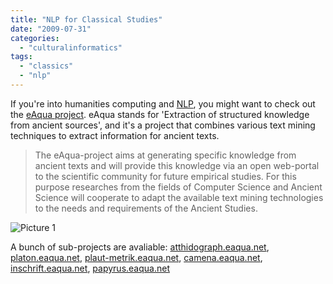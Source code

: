 ```yaml
---
title: "NLP for Classical Studies"
date: "2009-07-31"
categories: 
  - "culturalinformatics"
tags: 
  - "classics"
  - "nlp"
---
```


If you're into humanities computing and [NLP](http://en.wikipedia.org/wiki/Natural_language_programming), you might want to check out the [eAqua project](http://www.eaqua.net/en/index.php). eAqua stands for 'Extraction of structured knowledge from ancient sources', and it's a project that combines various text mining techniques to extract information for ancient texts.

> The eAqua-project aims at generating specific knowledge from ancient texts and will provide this knowledge via an open web-portal to the scientific community for future empirical studies. For this purpose researches from the fields of Computer Science and Ancient Science will cooperate to adapt the available text mining technologies to the needs and requirements of the Ancient Studies.

![Picture 1](/media/static/blog_img/picture-11.png "Picture 1")

A bunch of sub-projects are avaliable: [atthidograph.eaqua.net](http://www.eaqua.net/en/4_1.html), [platon.eaqua.net](http://www.eaqua.net/en/4_2.html), [plaut-metrik.eaqua.net](http://www.eaqua.net/en/4_3.html), [camena.eaqua.net](http://www.eaqua.net/en/4_4.html), [inschrift.eaqua.net](http://www.eaqua.net/en/4_5.html), [papyrus.eaqua.net](http://www.eaqua.net/en/4_6.html)
